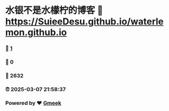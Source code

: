 # 水银不是水檬柠的博客 :link: https://SuieeDesu.github.io/waterlemon.github.io 
### :page_facing_up: [1](https://SuieeDesu.github.io/waterlemon.github.io/tag.html) 
### :speech_balloon: 0 
### :hibiscus: 2632 
### :alarm_clock: 2025-03-07 21:58:37 
### Powered by :heart: [Gmeek](https://github.com/Meekdai/Gmeek)

